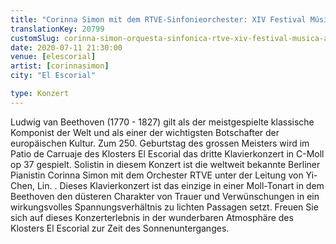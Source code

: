 ```yaml
---
title: "Corinna Simon mit dem RTVE-Sinfonieorchester: XIV Festival Música al Atardecer"
translationKey: 20799
customSlug: corinna-simon-orquesta-sinfonica-rtve-xiv-festival-musica-al-atardecer
date: 2020-07-11 21:30:00
venue: [elescorial]
artist: [corinnasimon]
city: "El Escorial"

type: Konzert
---
```


Ludwig van Beethoven (1770 - 1827) gilt als der meistgespielte klassische Komponist der Welt und als einer der wichtigsten Botschafter der europäischen Kultur. Zum 250. Geburtstag des grossen Meisters wird im Patio de Carruaje des Klosters El Escorial das dritte Klavierkonzert in C-Moll op 37 gespielt. Solistin in diesem Konzert ist die weltweit bekannte Berliner Pianistin Corinna Simon mit dem Orchester RTVE unter der Leitung von Yi-Chen, Lin. . Dieses Klavierkonzert ist das einzige in einer Moll-Tonart in dem Beethoven den düsteren Charakter von Trauer und Verwünschungen in ein wirkungsvolles Spannungsverhältnis zu lichten Passagen setzt. Freuen Sie sich auf dieses Konzerterlebnis in der wunderbaren Atmosphäre des Klosters El Escorial zur Zeit des Sonnenunterganges.
